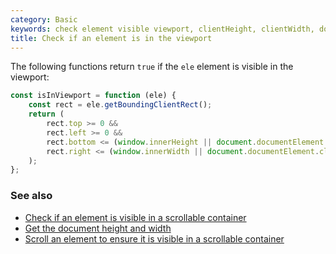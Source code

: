 ```yaml
---
category: Basic
keywords: check element visible viewport, clientHeight, clientWidth, documentElement, getBoundingClientRect, innerHeight, innerWidth
title: Check if an element is in the viewport
---
```


The following functions return `true` if the `ele` element is visible in the viewport:

```js
const isInViewport = function (ele) {
    const rect = ele.getBoundingClientRect();
    return (
        rect.top >= 0 &&
        rect.left >= 0 &&
        rect.bottom <= (window.innerHeight || document.documentElement.clientHeight) &&
        rect.right <= (window.innerWidth || document.documentElement.clientWidth)
    );
};
```

### See also

-   [Check if an element is visible in a scrollable container](/check-if-an-element-is-visible-in-a-scrollable-container)
-   [Get the document height and width](/get-the-document-height-and-width)
-   [Scroll an element to ensure it is visible in a scrollable container](/scroll-an-element-to-ensure-it-is-visible-in-a-scrollable-container)
